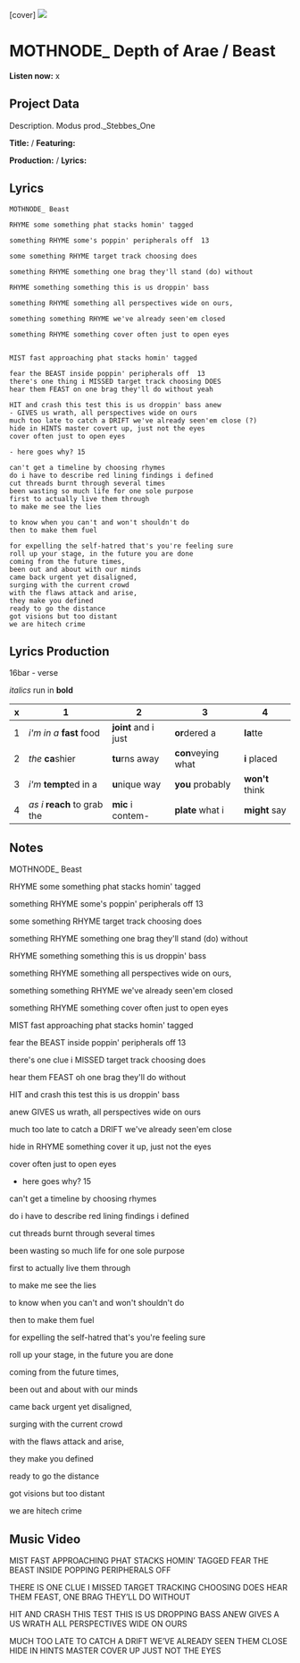 [cover] ![](57175019_319474918741616_8502199518755923887_n.jpg)

# MOTHNODE_ Depth of Arae / Beast

**Listen now:** x

## Project Data

Description.
Modus prod._Stebbes_One

**Title:**  / **Featuring:** 

**Production:**  / **Lyrics:** 

## Lyrics

```
MOTHNODE_ Beast 

RHYME some something phat stacks homin' tagged 

something RHYME some's poppin' peripherals off  13

some something RHYME target track choosing does

something RHYME something one brag they'll stand (do) without

RHYME something something this is us droppin' bass 

something RHYME something all perspectives wide on ours, 

something something RHYME we've already seen'em closed

something RHYME something cover often just to open eyes


MIST fast approaching phat stacks homin' tagged 

fear the BEAST inside poppin' peripherals off  13
there's one thing i MISSED target track choosing DOES
hear them FEAST on one brag they'll do without yeah

HIT and crash this test this is us droppin' bass anew
- GIVES us wrath, all perspectives wide on ours 
much too late to catch a DRIFT we've already seen'em close (?)
hide in HINTS master covert up, just not the eyes
cover often just to open eyes

- here goes why? 15

can't get a timeline by choosing rhymes
do i have to describe red lining findings i defined 
cut threads burnt through several times
been wasting so much life for one sole purpose 
first to actually live them through
to make me see the lies

to know when you can't and won't shouldn't do
then to make them fuel

for expelling the self-hatred that's you're feeling sure 
roll up your stage, in the future you are done
coming from the future times, 
been out and about with our minds 
came back urgent yet disaligned, 
surging with the current crowd
with the flaws attack and arise, 
they make you defined
ready to go the distance
got visions but too distant
we are hitech crime

```

## Lyrics Production

16bar - verse

*italics* run in
**bold**

| x | 1 | 2 | 3 | 4 |
|---|---|---|---|---|
| 1 | *i'm in a* **fast** food | **joint** and i just  | **or**dered a  | **la**tte  |
| 2 | *the* **ca**shier | **tu**rns away  |  **con**veying what |  **i** placed |
| 3 | *i'm* **tempt**ed in a | **u**nique way  |  **you** probably |  **won't** think |
| 4 | *as i* **reach** to grab the |  **mic** i contem-  | **plate** what i | **might** say |

## Notes

MOTHNODE_ Beast 

RHYME some something phat stacks homin' tagged 

something RHYME some's poppin' peripherals off  13

some something RHYME target track choosing does

something RHYME something one brag they'll stand (do) without

RHYME something something this is us droppin' bass 

something RHYME something all perspectives wide on ours, 

something something RHYME we've already seen'em closed

something RHYME something cover often just to open eyes

MIST fast approaching phat stacks homin' tagged 

fear the BEAST inside poppin' peripherals off  13

there's one clue i MISSED target track choosing does

hear them FEAST oh one brag they'll do without

HIT and crash this test this is us droppin' bass 

anew GIVES us wrath, all perspectives wide on ours 

much too late to catch a DRIFT we've already seen'em close 

hide in RHYME something cover it up, just not the eyes

cover often just to open eyes

- here goes why? 15

can't get a timeline by choosing rhymes

do i have to describe red lining findings i defined 

cut threads burnt through several times

been wasting so much life for one sole purpose 

first to actually live them through

to make me see the lies

to know when you can't and won't shouldn't do

then to make them fuel

for expelling the self-hatred that's you're feeling sure 

roll up your stage, in the future you are done

coming from the future times, 

been out and about with our minds 

came back urgent yet disaligned, 

surging with the current crowd

with the flaws attack and arise, 

they make you defined

ready to go the distance

got visions but too distant

we are hitech crime

## Music Video

MIST FAST APPROACHING 
PHAT STACKS HOMIN’ TAGGED
FEAR THE BEAST INSIDE 
POPPING PERIPHERALS OFF

THERE IS ONE CLUE I MISSED
TARGET TRACKING CHOOSING DOES
HEAR THEM FEAST,
ONE BRAG THEY’LL DO WITHOUT

HIT AND CRASH THIS TEST
THIS IS US DROPPING BASS ANEW
GIVES A US WRATH
ALL PERSPECTIVES WIDE ON OURS

MUCH TOO LATE TO CATCH A DRIFT 
WE’VE ALREADY SEEN THEM CLOSE
HIDE IN HINTS MASTER COVER UP
JUST NOT THE EYES
